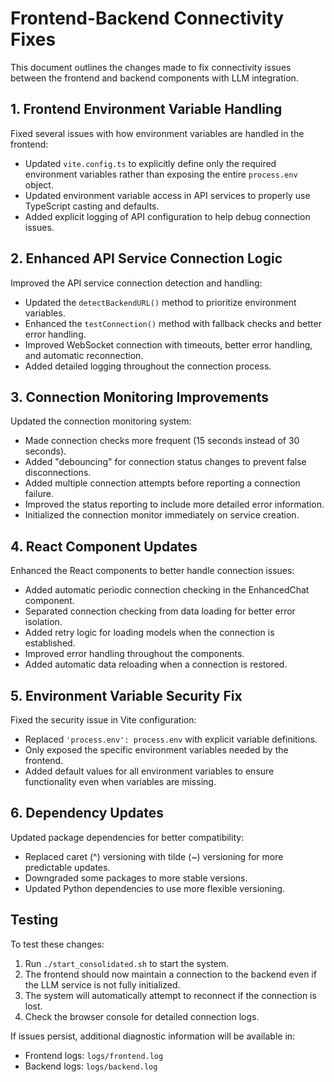 # Frontend-Backend Connectivity Fixes

This document outlines the changes made to fix connectivity issues between the frontend and backend components with LLM integration.

## 1. Frontend Environment Variable Handling

Fixed several issues with how environment variables are handled in the frontend:

- Updated `vite.config.ts` to explicitly define only the required environment variables rather than exposing the entire `process.env` object.
- Updated environment variable access in API services to properly use TypeScript casting and defaults.
- Added explicit logging of API configuration to help debug connection issues.

## 2. Enhanced API Service Connection Logic

Improved the API service connection detection and handling:

- Updated the `detectBackendURL()` method to prioritize environment variables.
- Enhanced the `testConnection()` method with fallback checks and better error handling.
- Improved WebSocket connection with timeouts, better error handling, and automatic reconnection.
- Added detailed logging throughout the connection process.

## 3. Connection Monitoring Improvements

Updated the connection monitoring system:

- Made connection checks more frequent (15 seconds instead of 30 seconds).
- Added "debouncing" for connection status changes to prevent false disconnections.
- Added multiple connection attempts before reporting a connection failure.
- Improved the status reporting to include more detailed error information.
- Initialized the connection monitor immediately on service creation.

## 4. React Component Updates

Enhanced the React components to better handle connection issues:

- Added automatic periodic connection checking in the EnhancedChat component.
- Separated connection checking from data loading for better error isolation.
- Added retry logic for loading models when the connection is established.
- Improved error handling throughout the components.
- Added automatic data reloading when a connection is restored.

## 5. Environment Variable Security Fix

Fixed the security issue in Vite configuration:

- Replaced `'process.env': process.env` with explicit variable definitions.
- Only exposed the specific environment variables needed by the frontend.
- Added default values for all environment variables to ensure functionality even when variables are missing.

## 6. Dependency Updates

Updated package dependencies for better compatibility:

- Replaced caret (^) versioning with tilde (~) versioning for more predictable updates.
- Downgraded some packages to more stable versions.
- Updated Python dependencies to use more flexible versioning.

## Testing

To test these changes:

1. Run `./start_consolidated.sh` to start the system.
2. The frontend should now maintain a connection to the backend even if the LLM service is not fully initialized.
3. The system will automatically attempt to reconnect if the connection is lost.
4. Check the browser console for detailed connection logs.

If issues persist, additional diagnostic information will be available in:
- Frontend logs: `logs/frontend.log`
- Backend logs: `logs/backend.log`